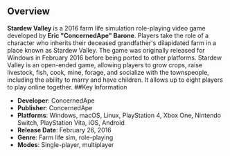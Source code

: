 ## Overview

**Stardew Valley** is a 2016 farm life simulation role-playing video game developed by **Eric "ConcernedApe" Barone**. Players take the role of a character who inherits their deceased grandfather's dilapidated farm in a place known as Stardew Valley. The game was originally released for Windows in February 2016 before being ported to other platforms. Stardew Valley is an open-ended game, allowing players to grow crops, raise livestock, fish, cook, mine, forage, and socialize with the townspeople, including the ability to marry and have children. It allows up to eight players to play online together.
##Key Information

- **Developer**: ConcernedApe
- **Publisher**: ConcernedApe
- **Platforms**: Windows, macOS, Linux, PlayStation 4, Xbox One, Nintendo Switch, PlayStation Vita, iOS, Android
- **Release Date**: February 26, 2016
- **Genre**: Farm life sim, role-playing
- **Modes**: Single-player, multiplayer